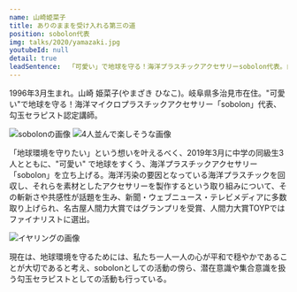 ```yaml
---
name: 山崎姫菜子
title: ありのままを受け入れる第三の道
position: sobolon代表
img: talks/2020/yamazaki.jpg
youtubeId: null
detail: true
leadSentence:  「可愛い」で地球を守る！海洋プラスチックアクセサリーsobolon代表。自分の中に    あった「可愛い」×「環境問題」という相反する2つの要素を、バランスをとるのではなく、掛け合わせ一つにすることで、新たな問題解決方法を提案。そんな彼女が語る、みんなで幸せになれる「自分自身の在り方」とは？
---
```

1996年3月生まれ。山崎 姫菜子(やまざき ひなこ)。岐阜県多治見市在住。"可愛い"で地球を守る！海洋マイクロプラスチックアクセサリー「sobolon」代表、勾玉セラピスト認定講師。

![sobolonの画像](https://drive.google.com/file/d/1FeSC0_UQEumuhUJxz54cD_MSgKy6kgyI/view?usp=sharing)
![4人並んで楽しそうな画像](https://drive.google.com/file/d/1t1RsPyv1qIE9GJfKsKtfMKipjBZBjii6/view?usp=sharing)

「地球環境を守りたい」という想いを叶えるべく、2019年3月に中学の同級生3人とともに、"可愛い" で地球をすくう、海洋プラスチックアクセサリー「sobolon」を立ち上げる。海洋汚染の要因となっている海洋プラスチックを回収し、それらを素材としたアクセサリーを製作するという取り組みについて、その斬新さや共感性が話題を生み、新聞・ウェブニュース・テレビメディアに多数取り上げられ、名古屋人間力大賞ではグランプリを受賞、人間力大賞TOYPではファイナリストに選出。

![イヤリングの画像](https://drive.google.com/file/d/1gmyrpumVpAZ_actwDCmv6DbqJEzdNN5C/view?usp=sharing)

現在は、地球環境を守るためには、私たち一人一人の心が平和で穏やかであることが大切であると考え、sobolonとしての活動の傍ら、潜在意識や集合意識を扱う勾玉セラピストとしての活動も行っている。
